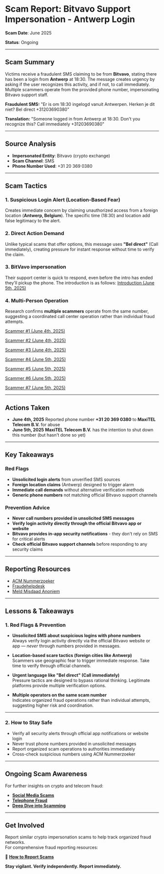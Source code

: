 # Scam Report: Bitvavo Support Impersonation - Antwerp Login

**Scam Date**: June 2025

**Status**: Ongoing

---

## Scam Summary

Victims receive a fraudulent SMS claiming to be from **Bitvavo**, stating there has been a login from **Antwerp** at 18:30. The message creates urgency by asking if the user recognizes this activity, and if not, to call immediately. Multiple scammers operate from the provided phone number, impersonating Bitvavo support staff.

**Fraudulent SMS:**
"Er is om 18:30 ingelogd vanuit Antwerpen. Herken je dit niet? Bel direct +31203690380"

**Translation:**
"Someone logged in from Antwerp at 18:30. Don't you recognize this? Call immediately +31203690380"

---

## Source Analysis

* **Impersonated Entity**: Bitvavo (crypto exchange)
* **Scam Channel**: SMS
* **Phone Number Used**: +31 20 369 0380

---

## Scam Tactics

### 1. Suspicious Login Alert (Location-Based Fear)

Creates immediate concern by claiming unauthorized access from a foreign location (**Antwerp, Belgium**). The specific time (18:30) and location add false legitimacy to the alert.

### 2. Direct Action Demand

Unlike typical scams that offer options, this message uses **"Bel direct"** (Call immediately), creating pressure for instant response without time to verify the claim.

### 3. BitVavo impersonation

Their support center is quick to respond, even before the intro has ended they'll pickup the phone. The introduction is as follows: [Introduction (June 5th, 2025)](https://github.com/ScamSleuth/ScamSleuth-Resource-Center/blob/main/bitvavo%20%2B31203690380/0203690380-intro.mp3)

### 4. Multi-Person Operation

Research confirms **multiple scammers** operate from the same number, suggesting a coordinated call center operation rather than individual fraud attempts.

[Scammer #1 (June 4th, 2025)](https://github.com/ScamSleuth/ScamSleuth-Resource-Center/blob/main/bitvavo%20%2B31203690380/0203690380-001.mp3)

[Scammer #2 (June 4th, 2025)](https://github.com/ScamSleuth/ScamSleuth-Resource-Center/blob/main/bitvavo%20%2B31203690380/0203690380-002.mp3)

[Scammer #3 (June 4th, 2025)](https://github.com/ScamSleuth/ScamSleuth-Resource-Center/blob/main/bitvavo%20%2B31203690380/0203690380-003.mp3)

[Scammer #4 (June 5th, 2025)](https://github.com/ScamSleuth/ScamSleuth-Resource-Center/blob/main/bitvavo%20%2B31203690380/0203690380-004.mp3)

[Scammer #5 (June 5th, 2025)](https://github.com/ScamSleuth/ScamSleuth-Resource-Center/blob/main/bitvavo%20%2B31203690380/0203690380-005.mp3)

[Scammer #6 (June 5th, 2025)](https://github.com/ScamSleuth/ScamSleuth-Resource-Center/blob/main/bitvavo%20%2B31203690380/0203690380-006.mp3)

[Scammer #7 (June 5th, 2025)](https://github.com/ScamSleuth/ScamSleuth-Resource-Center/blob/main/bitvavo%20%2B31203690380/0203690380-007.mp3)

---

## Actions Taken

* **June 4th, 2025** Reported phone number **+31 20 369 0380** to **MaxiTEL Telecom B.V.** for abuse
* **June 5th, 2025** **MaxiTEL Telecom B.V.** has the intention to shut down this number (but hasn't done so yet)

---

## Key Takeaways

### Red Flags

* **Unsolicited login alerts** from unverified SMS sources
* **Foreign location claims** (Antwerp) designed to trigger alarm
* **Immediate call demands** without alternative verification methods
* **Generic phone numbers** not matching official Bitvavo support channels

### Prevention Advice

* **Never call numbers provided in unsolicited SMS messages**
* **Verify login activity directly through the official Bitvavo app or website**
* **Bitvavo provides in-app security notifications** - they don't rely on SMS for critical alerts
* **Check official Bitvavo support channels** before responding to any security claims

---

## Reporting Resources

* [ACM Nummerzoeker](https://www.acm.nl/nl/telefoonnummers-zoeken)
* [Fraudehelpdesk](https://www.fraudehelpdesk.nl)
* [Meld Misdaad Anoniem](https://www.meldmisdaadanoniem.nl)

---

## Lessons & Takeaways

### 1. Red Flags & Prevention

- **Unsolicited SMS about suspicious logins with phone numbers**  
  Always verify login activity directly via the official Bitvavo website or app — *never* through numbers provided in messages.

- **Location-based scare tactics (foreign cities like Antwerp)**  
  Scammers use geographic fear to trigger immediate response. Take time to verify through official channels.

- **Urgent language like "Bel direct" (Call immediately)**  
  Pressure tactics are designed to bypass rational thinking. Legitimate platforms provide multiple verification options.

- **Multiple operators on the same scam number**  
  Indicates organized fraud operations rather than individual attempts, suggesting higher risk and coordination.

---

### 2. How to Stay Safe  
- Verify all security alerts through official app notifications or website login
- Never trust phone numbers provided in unsolicited messages
- Report organized scam operations to authorities immediately
- Cross-check suspicious numbers using ACM Nummerzoeker

---

## Ongoing Scam Awareness  
For further insights on crypto and telecom fraud:  
- [**Social Media Scams**](../General/SocialMediaScam.md)  
- [**Telephone Fraud**](../General/Telefonische_fraude.md)  
- [**Deep Dive into Scamming**](../General/Dive_into_scamming.md)  

---

## Get Involved  
Report similar crypto impersonation scams to help track organized fraud networks.  
For comprehensive fraud reporting resources:  

🔹 [**How to Report Scams**](../General/GetInvolved.md)  

**Stay vigilant. Verify independently. Report immediately.**
